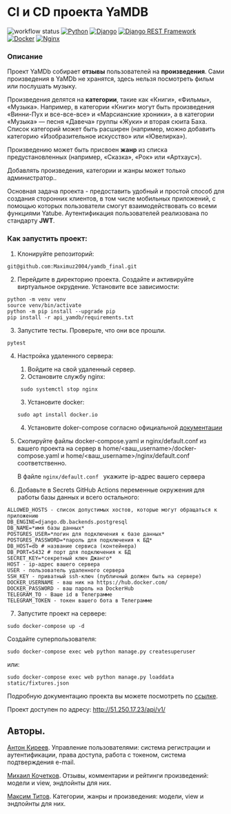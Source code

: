 # CI и CD проекта YaMDB

![workflow status](https://github.com/maximuz2004/yamdb_final/actions/workflows/yamdb_workflow.yml/badge.svg)
[![Python](https://camo.githubusercontent.com/a00abd8cea4105fa1cad91f7235d11206b492f51afeb9b23a25d04e8f36935e3/68747470733a2f2f696d672e736869656c64732e696f2f62616467652f507974686f6e2d4646443433423f7374796c653d666f722d7468652d6261646765266c6f676f3d707974686f6e266c6f676f436f6c6f723d626c7565)](https://www.python.org/)  [![Django](https://camo.githubusercontent.com/dd7f390cf162d4b963b26215e6cd4373282ebe20caccfd4ef479798c2b590e38/68747470733a2f2f696d672e736869656c64732e696f2f62616467652f446a616e676f2d3039324532303f7374796c653d666f722d7468652d6261646765266c6f676f3d646a616e676f266c6f676f436f6c6f723d677265656e)](https://www.djangoproject.com/) 
[![Django REST Framework](https://camo.githubusercontent.com/4a6c6851aab9b0042c0baaea2c61993ea052cff554d8a3d42cd51d67d304d452/68747470733a2f2f696d672e736869656c64732e696f2f62616467652f646a616e676f253230726573742d6666313730393f7374796c653d666f722d7468652d6261646765266c6f676f3d646a616e676f266c6f676f436f6c6f723d7768697465)](https://www.django-rest-framework.org/)
[![Docker](https://camo.githubusercontent.com/63350538fde994bc287ccd4908809301e157980e6564bf78d2c5cec22c0a5914/68747470733a2f2f696d672e736869656c64732e696f2f62616467652f446f636b65722d3243413545303f7374796c653d666f722d7468652d6261646765266c6f676f3d646f636b6572266c6f676f436f6c6f723d7768697465)](https://www.docker.com/)
[![Nginx](https://camo.githubusercontent.com/6f06f5c158e5ff38ad3c8441bfcb44886de846850c3bef6b465901312242dd19/68747470733a2f2f696d672e736869656c64732e696f2f62616467652f4e67696e782d3030393633393f7374796c653d666f722d7468652d6261646765266c6f676f3d6e67696e78266c6f676f436f6c6f723d7768697465)](https://nginx.org/ru/)

### Описание
Проект YaMDb собирает **отзывы** пользователей на **произведения**. Сами произведения в YaMDb не хранятся, здесь нельзя посмотреть фильм или послушать музыку.

Произведения делятся на **категории**, такие как «Книги», «Фильмы», «Музыка». Например, в категории «Книги» могут быть произведения «Винни-Пух и все-все-все» и «Марсианские хроники», а в категории «Музыка» — песня «Давеча» группы «Жуки» и вторая сюита Баха. Список категорий может быть расширен (например, можно добавить категорию «Изобразительное искусство» или «Ювелирка»).

Произведению может быть присвоен **жанр** из списка предустановленных (например, «Сказка», «Рок» или «Артхаус»).

Добавлять произведения, категории и жанры может только администратор..

Основная задача проекта - предоставить удобный и простой способ для создания сторонних клиентов, в том числе мобильных приложений, с помощью которых пользователи смогут взаимодействовать со всеми функциями Yatube.
Аутентификация пользователей реализована по стандарту **JWT**.
### Как запустить проект:
1.  Клонируйте репозиторий:
```
git@github.com:Maximuz2004/yamdb_final.git
```
2.  Перейдите в директорию проекта. Создайте и активируйте виртуальное окрудение. Установите все зависимости:
```
python -m venv venv
source venv/bin/activate
python -m pip install --upgrade pip
pip install -r api_yamdb/requirements.txt

```
3. Запустите тесты. Проверьте, что они все прошли. 
```
pytest
```

4. Настройка удаленного сервера:

    1. Войдите на свой удаленный сервер. 
    2. Остановите службу nginx:
   ```
    sudo systemctl stop nginx
   ```
   3. Установите docker:
   ```
   sudo apt install docker.io
   ```
   4. Установите doker-compose согласно официальной [документации](https://docs.docker.com/compose/install/)

5. Скопируйте файлы docker-compose.yaml и nginx/default.conf из вашего проекта на сервер в home/<ваш_username>/docker-compose.yaml и home/<ваш_username>/nginx/default.conf соответственно.

    В файле ```nginx/default.conf ``` укажите ip-адрес вашего сервера

6. Добавьте в Secrets GitHub Actions переменные окружения для работы базы данных и всего остального:
```
ALLOWED_HOSTS - список допустимых хостов, которые могут обращаться к приложению
DB_ENGINE=django.db.backends.postgresql
DB_NAME=*имя базы данных*
POSTGRES_USER=*логин для подключения к базе данных*
POSTGRES_PASSWORD=*пароль для подключения к БД*
DB_HOST=db # название сервиса (контейнера)
DB_PORT=5432 # порт для подключения к БД
SECRET_KEY=*секретный ключ Джанго*
HOST - ip-адрес вашего сервера
USER - пользователь удаленного сервера
SSH_KEY - приватный ssh-ключ (публичный должен быть на сервере)
DOCKER_USERNAME - ваш ник на https://hub.docker.com/
DOCKER_PASSWORD - ваш пароль на DockerHub
TELEGRAM_TO - Ваше id в Телеграмме
TELEGRAM_TOKEN - токен вашего бота в Телеграмме
```
7. Запустите проект на сервере:
```
sudo docker-compose up -d
```

Создайте суперпользователя:
```
sudo docker-compose exec web python manage.py createsuperuser
```
или:

```
sudo docker-compose exec web python manage.py loaddata static/fixtures.json
```

Подробную документацию проекта вы можете посмотреть по [ссылке](http://51.250.17.23/redoc/).

Проект доступен по адресу: http://51.250.17.23/api/v1/


## Авторы.
[Антон Киреев](https://github.com/AntiANT8406). Управление пользователями: система регистрации и аутентификации, права доступа, работа с токеном, система подтверждения e-mail.

[Михаил Кочетков](https://github.com/MikhailKochetkov). Отзывы, комментарии и рейтинги произведений: модели и view, эндпойнты для них.

[Максим Титов](https://github.com/Maximuz2004). 
Категории, жанры и произведения: модели, view и эндпойнты для них.

